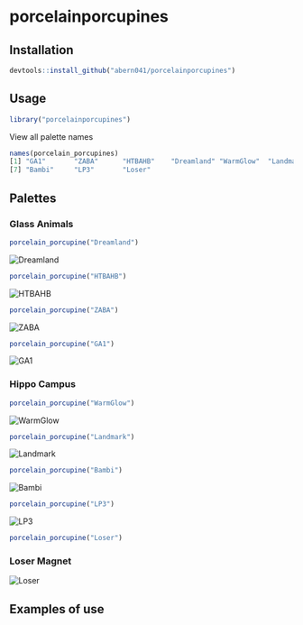 # porcelainporcupines

Installation
------------

``` r
devtools::install_github("abern041/porcelainporcupines")
```

Usage
-----

``` r
library("porcelainporcupines")
```

View all palette names
``` r
names(porcelain_porcupines)
[1] "GA1"       "ZABA"      "HTBAHB"    "Dreamland" "WarmGlow"  "Landmark" 
[7] "Bambi"     "LP3"       "Loser"
```

Palettes
--------

### Glass Animals

``` r
porcelain_porcupine("Dreamland")
```

![Dreamland](https://user-images.githubusercontent.com/55102014/165415576-a9a37ca5-c2c4-4c7f-86d7-f110d92aeffb.jpg)

``` r
porcelain_porcupine("HTBAHB")
```

![HTBAHB](https://user-images.githubusercontent.com/55102014/165415735-c757f2aa-9099-48c4-ae20-e4b0e7adf17b.jpg)

``` r
porcelain_porcupine("ZABA")
```

![ZABA](https://user-images.githubusercontent.com/55102014/165415785-3b99c591-cf17-4b76-96db-e8dad4a671c1.jpg)

``` r
porcelain_porcupine("GA1")
```

![GA1](https://user-images.githubusercontent.com/55102014/165415841-317155d1-281f-4e96-b85e-be1286d82698.jpg)

### Hippo Campus

``` r
porcelain_porcupine("WarmGlow")
```

![WarmGlow](https://user-images.githubusercontent.com/55102014/165415900-634776c8-ae43-4693-af08-a632df1a6cef.jpg)

``` r
porcelain_porcupine("Landmark")
```

![Landmark](https://user-images.githubusercontent.com/55102014/165416079-8efd28a4-1f39-4746-8f08-42652e58c950.jpg)

``` r
porcelain_porcupine("Bambi")
```

![Bambi](https://user-images.githubusercontent.com/55102014/165416022-6f2aae06-aa73-44f9-b1f6-717494815ae6.jpg)

``` r
porcelain_porcupine("LP3")
```

![LP3](https://user-images.githubusercontent.com/55102014/165416122-886dcf04-cbf3-42fd-a17b-a5f5ac8ee5dd.jpg)

``` r
porcelain_porcupine("Loser")
```

### Loser Magnet

![Loser](https://user-images.githubusercontent.com/55102014/165416183-b93daa98-6024-41a8-9db6-2567456b1472.jpg)


Examples of use
-----


